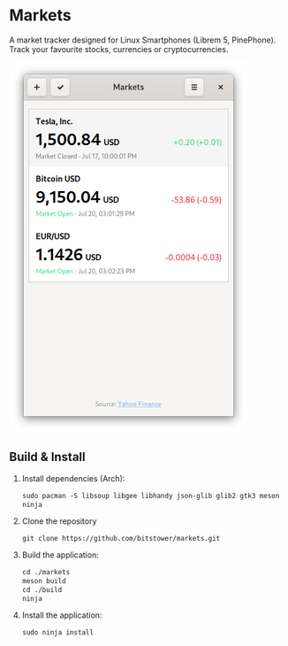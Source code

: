 # Markets

A market tracker designed for Linux Smartphones (Librem 5, PinePhone). Track your favourite stocks, currencies or cryptocurrencies.

![](data/screenshots/symbols.png?raw=true)

## Build & Install

1. Install dependencies (Arch):

       sudo pacman -S libsoup libgee libhandy json-glib glib2 gtk3 meson ninja
1. Clone the repository

       git clone https://github.com/bitstower/markets.git
1. Build the application:

       cd ./markets
       meson build
       cd ./build
       ninja
       
1. Install the application:

       sudo ninja install
